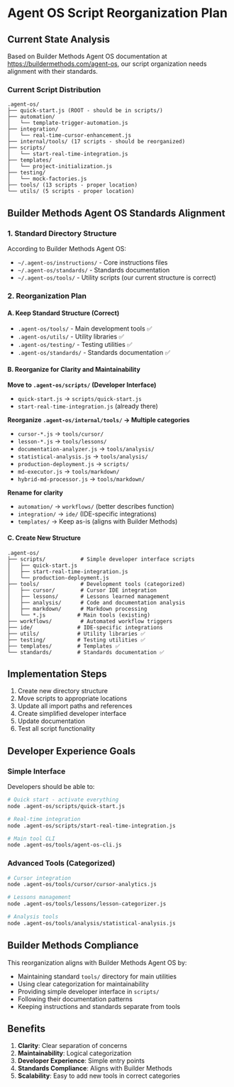 # Agent OS Script Reorganization Plan

## Current State Analysis
Based on Builder Methods Agent OS documentation at https://buildermethods.com/agent-os, our script organization needs alignment with their standards.

### Current Script Distribution
```
.agent-os/
├── quick-start.js (ROOT - should be in scripts/)
├── automation/
│   └── template-trigger-automation.js
├── integration/
│   └── real-time-cursor-enhancement.js
├── internal/tools/ (17 scripts - should be reorganized)
├── scripts/
│   └── start-real-time-integration.js
├── templates/
│   └── project-initialization.js
├── testing/
│   └── mock-factories.js
├── tools/ (13 scripts - proper location)
└── utils/ (5 scripts - proper location)
```

## Builder Methods Agent OS Standards Alignment

### 1. Standard Directory Structure
According to Builder Methods Agent OS:
- `~/.agent-os/instructions/` - Core instructions files
- `~/.agent-os/standards/` - Standards documentation
- `~/.agent-os/tools/` - Utility scripts (our current structure is correct)

### 2. Reorganization Plan

#### A. Keep Standard Structure (Correct)
- `.agent-os/tools/` - Main development tools ✅
- `.agent-os/utils/` - Utility libraries ✅  
- `.agent-os/testing/` - Testing utilities ✅
- `.agent-os/standards/` - Standards documentation ✅

#### B. Reorganize for Clarity and Maintainability

**Move to `.agent-os/scripts/` (Developer Interface)**
- `quick-start.js` → `scripts/quick-start.js`
- `start-real-time-integration.js` (already there)

**Reorganize `.agent-os/internal/tools/` → Multiple categories**
- `cursor-*.js` → `tools/cursor/`
- `lesson-*.js` → `tools/lessons/`
- `documentation-analyzer.js` → `tools/analysis/`
- `statistical-analysis.js` → `tools/analysis/`
- `production-deployment.js` → `scripts/`
- `md-executor.js` → `tools/markdown/`
- `hybrid-md-processor.js` → `tools/markdown/`

**Rename for clarity**
- `automation/` → `workflows/` (better describes function)
- `integration/` → `ide/` (IDE-specific integrations)
- `templates/` → Keep as-is (aligns with Builder Methods)

#### C. Create New Structure
```
.agent-os/
├── scripts/           # Simple developer interface scripts
│   ├── quick-start.js
│   ├── start-real-time-integration.js
│   └── production-deployment.js
├── tools/             # Development tools (categorized)
│   ├── cursor/        # Cursor IDE integration
│   ├── lessons/       # Lessons learned management
│   ├── analysis/      # Code and documentation analysis
│   ├── markdown/      # Markdown processing
│   └── *.js          # Main tools (existing)
├── workflows/         # Automated workflow triggers
├── ide/              # IDE-specific integrations
├── utils/            # Utility libraries ✅
├── testing/          # Testing utilities ✅
├── templates/        # Templates ✅
└── standards/        # Standards documentation ✅
```

## Implementation Steps

1. Create new directory structure
2. Move scripts to appropriate locations
3. Update all import paths and references
4. Create simplified developer interface
5. Update documentation
6. Test all script functionality

## Developer Experience Goals

### Simple Interface
Developers should be able to:
```bash
# Quick start - activate everything
node .agent-os/scripts/quick-start.js

# Real-time integration
node .agent-os/scripts/start-real-time-integration.js

# Main tool CLI
node .agent-os/tools/agent-os-cli.js
```

### Advanced Tools (Categorized)
```bash
# Cursor integration
node .agent-os/tools/cursor/cursor-analytics.js

# Lessons management  
node .agent-os/tools/lessons/lesson-categorizer.js

# Analysis tools
node .agent-os/tools/analysis/statistical-analysis.js
```

## Builder Methods Compliance

This reorganization aligns with Builder Methods Agent OS by:
- Maintaining standard `tools/` directory for main utilities
- Using clear categorization for maintainability  
- Providing simple developer interface in `scripts/`
- Following their documentation patterns
- Keeping instructions and standards separate from tools

## Benefits

1. **Clarity**: Clear separation of concerns
2. **Maintainability**: Logical categorization
3. **Developer Experience**: Simple entry points
4. **Standards Compliance**: Aligns with Builder Methods
5. **Scalability**: Easy to add new tools in correct categories